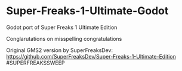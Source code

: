 # Super-Freaks-1-Ultimate-Godot
 Godot port of Super Freaks 1 Ultimate Edition

 Conglarutations on misspelling congratulations

 Original GMS2 version by SuperFreaksDev: https://github.com/SuperFreaksDev/Super-Freaks-1-Ultimate-Edition
 #SUPERFREAKSSWEEP
